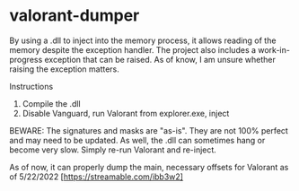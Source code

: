 # valorant-dumper

By using a .dll to inject into the memory process, it allows reading of the memory despite the exception handler. The project also includes a work-in-progress exception that can be raised. As of know, I am unsure whether raising the exception matters. 

Instructions
1. Compile the .dll
2. Disable Vanguard, run Valorant from explorer.exe, inject

BEWARE: The signatures and masks are "as-is". They are not 100% perfect and may need to be updated. 
As well, the .dll can sometimes hang or become very slow. Simply re-run Valorant and re-inject. 

As of now, it can properly dump the main, necessary offsets for Valorant as of 5/22/2022
[https://streamable.com/ibb3w2]

